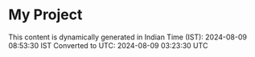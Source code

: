 # My Project

This content is dynamically generated in Indian Time (IST): 2024-08-09 08:53:30 IST
Converted to UTC: 2024-08-09 03:23:30 UTC
